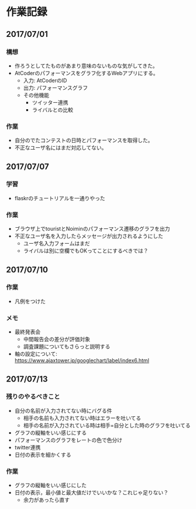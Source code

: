 # 作業記録

## 2017/07/01
### 構想
- 作ろうとしてたものがあまり意味のないものな気がしてきた。
- AtCoderのパフォーマンスをグラフ化するWebアプリにする。
    - 入力: AtCoderのID
    - 出力: パフォーマンスグラフ
    - その他機能
        - ツイッター連携
        - ライバルとの比較
### 作業
- 自分のでたコンテストの日時とパフォーマンスを取得した。
- 不正なユーザ名にはまだ対応してない。

## 2017/07/07
### 学習
- flaskrのチュートリアルを一通りやった
### 作業
- ブラウザ上でtouristとNoiminのパフォーマンス遷移のグラフを出力
- 不正なユーザ名を入力したらメッセージが出力されるようにした
    - ユーザ名入力フォームはまだ
    - ライバルは別に空欄でもOKってことにするべきでは？

## 2017/07/10
### 作業
- 凡例をつけた
### メモ
- 最終発表会
    - 中間報告会の差分が評価対象
    - 調査課題についてもさらっと説明する
- 軸の設定について: https://www.ajaxtower.jp/googlechart/label/index6.html

## 2017/07/13
### 残りのやるべきこと
- 自分の名前が入力されてない時にバグる件
    - 相手の名前も入力されてない時はエラーを吐いてる
    - 相手の名前が入力されている時は相手=自分とした時のグラフを吐いてる
- グラフの縦軸をいい感じにする
- パフォーマンスのグラフをレートの色で色分け
- twitter連携
- 日付の表示を細かくする
### 作業
- グラフの縦軸をいい感じにした
- 日付の表示，最小値と最大値だけでいいかな？これじゃ足りない？
    - 余力があったら直す
